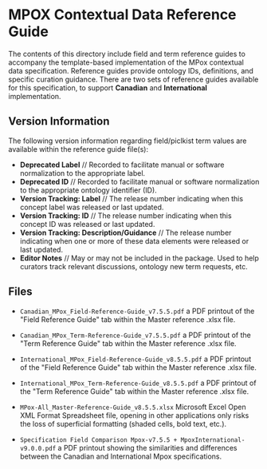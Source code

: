 # MPOX Contextual Data Reference Guide

The contents of this directory include field and term reference guides to accompany the template-based implementation of the MPox contextual data specification. Reference guides provide ontology IDs, definitions, and specific curation guidance. There are two sets of reference guides available for this specification, to support **Canadian** and **International** implementation. 

## Version Information

The following version information regarding field/piclkist term values are available within the reference guide file(s):

- **Deprecated Label** // Recorded to facilitate manual or software normalization to the appropriate label.
- **Deprecated ID** // Recorded to facilitate manual or software normalization to the appropriate ontology identifier (ID).
- **Version Tracking: Label** // The release number indicating when this concept label was released or last updated.
- **Version Tracking: ID** // The release number indicating when this concept ID was released or last updated.
- **Version Tracking: Description/Guidance** // The release number indicating when one or more of these data elements were released or last updated.
- **Editor Notes** // May or may not be included in the package. Used to help curators track relevant discussions, ontology new term requests, etc.

## Files

- `Canadian_MPox_Field-Reference-Guide_v7.5.5.pdf` a PDF printout of the "Field Reference Guide" tab within the Master reference .xlsx file.

- `Canadian_MPox_Term-Reference-Guide_v7.5.5.pdf` a PDF printout of the "Term Reference Guide" tab within the Master reference .xlsx file.

- `International_MPox_Field-Reference-Guide_v8.5.5.pdf` a PDF printout of the "Field Reference Guide" tab within the Master reference .xlsx file.

- `International_MPox_Term-Reference-Guide_v8.5.5.pdf` a PDF printout of the "Term Reference Guide" tab within the Master reference .xlsx file.

- `MPox-All_Master-Reference-Guide_v8.5.5.xlsx` 
Microsoft Excel Open XML Format Spreadsheet file, opening in other applications only risks the loss of superficial formatting (shaded cells, bold text, etc.).

- `Specification Field Comparison Mpox-v7.5.5 + MpoxInternational-v9.0.0.pdf` a PDF printout showing the similarities and differences between the Canadian and International Mpox specifications.
